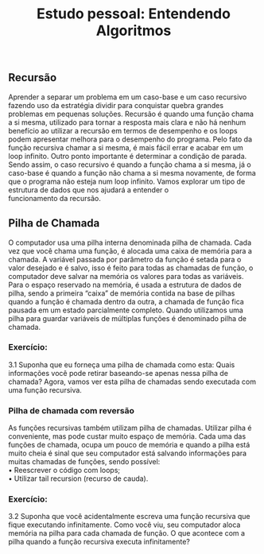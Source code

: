 <h1 align="center">
  Estudo pessoal: Entendendo Algoritmos
</h1>

</br>

## Recursão
Aprender a separar um problema em um caso-base e um caso recursivo fazendo uso da estratégia dividir para conquistar quebra grandes problemas em pequenas soluções.
Recursão é quando uma função chama a si mesma, utilizado para tornar a resposta mais clara e não há nenhum benefício ao utilizar a recursão em termos de desempenho e os loops podem apresentar melhora para o desempenho do programa. Pelo fato da função recursiva chamar a si mesma, é mais fácil errar e acabar em um loop infinito.
Outro ponto importante é determinar a condição de parada. Sendo assim, o caso recursivo é quando a função chama a si mesma, já o caso-base é quando a função não chama a si mesma novamente, de forma que o programa não esteja num loop infinito. Vamos explorar um tipo de estrutura de dados que nos ajudará a entender o funcionamento da recursão.

## Pilha de Chamada
O computador usa uma pilha interna denominada pilha de chamada. Cada vez que você chama uma função, é alocada uma caixa de memória para a chamada. A variável passada por parâmetro da função é setada para o valor desejado e é salvo, isso é feito para todas as chamadas de função, o computador deve salvar na memória os valores para todas as variáveis. 
Para o espaço reservado na memória, é usada a estrutura de dados de pilha, sendo a primeira “caixa” de memória contida na base de pilhas quando a função é chamada dentro da outra, a chamada de função fica pausada em um estado parcialmente completo.
Quando utilizamos uma pilha para guardar variáveis de múltiplas funções é denominado pilha de chamada. 

### Exercício:
  3.1 Suponha que eu forneça uma pilha de chamada como esta:
Quais informações você pode retirar baseando-se apenas nessa pilha de chamada? Agora, vamos ver esta pilha de chamadas sendo executada com uma função recursiva. 
</br>

### Pilha de chamada com reversão
As funções recursivas também utilizam pilha de chamadas. Utilizar pilha é conveniente, mas pode custar muito espaço de memória. Cada uma das funções de chamada, ocupa um pouco de memória e quando a pilha está muito cheia é sinal que seu computador está salvando informações para muitas chamadas de funções, sendo possível: 
</br>
• Reescrever o código com loops;
</br>
• ⁠Utilizar tail recursion (recurso de cauda).
</br>

### Exercício:
  3.2 Suponha que você acidentalmente escreva uma função recursiva que fique executando infinitamente. Como você viu, seu computador aloca memória na pilha para cada chamada de função. O que acontece com a pilha quando a função recursiva executa infinitamente?
</br>


